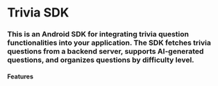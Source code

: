 # Trivia SDK


### This is an Android SDK for integrating trivia question functionalities into your application. The SDK fetches trivia questions from a backend server, supports AI-generated questions, and organizes questions by difficulty level.

#### Features
